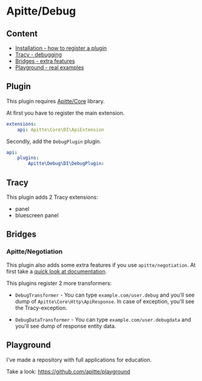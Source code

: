 # Apitte/Debug

## Content

- [Installation - how to register a plugin](#plugin)
- [Tracy - debugging](#tracy)
- [Bridges - extra features](#bridges)
- [Playground - real examples](#playground)

## Plugin

This plugin requires [Apitte/Core](https://github.com/apitte/core) library.

At first you have to register the main extension.

```yaml
extensions:
    api: Apitte\Core\DI\ApiExtension
```

Secondly, add the `DebugPlugin` plugin.

```yaml
api:
    plugins:
        Apitte\Debug\DI\DebugPlugin:
```

## Tracy

This plugin adds 2 Tracy extensions:

- panel
- bluescreen panel

## Bridges

### Apitte/Negotiation

This plugin also adds some extra features if you use `apitte/negotiation`. At first take a [quick look at documentation](https://github.com/apitte/negotiation/tree/master/.docs). 

This plugins register 2 more transformers:

- `DebugTransformer` - You can type `example.com/user.debug` and you'll see dump of `Apitte\Core\Http\ApiResponse`. In case of exception, you'll see the Tracy-exception.

- `DebugDataTransformer` - You can type `example.com/user.debugdata` and you'll see dump of response entity data.

## Playground

I've made a repository with full applications for education.

Take a look: https://github.com/apitte/playground

